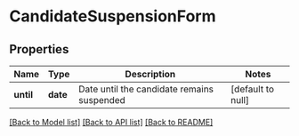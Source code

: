 # CandidateSuspensionForm
## Properties

Name | Type | Description | Notes
------------ | ------------- | ------------- | -------------
**until** | **date** | Date until the candidate remains suspended | [default to null]

[[Back to Model list]](../README.md#documentation-for-models) [[Back to API list]](../README.md#documentation-for-api-endpoints) [[Back to README]](../README.md)

